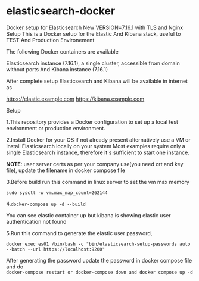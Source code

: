 # elasticsearch-docker
Docker setup for Elasticsearch New VERSION=7.16.1 with TLS and Nginx Setup
This is a Docker setup for the Elastic And Kibana stack, useful to  TEST And Production Environement

The following Docker containers are available

Elasticsearch instance (7.16.1), a single cluster, accessible from domain without ports
And Kibana instance  (7.16.1)

After complete setup  Elasticsearch and Kibana will be available in internet as

https://elastic.example.com
https://kibana.example.com




Setup

1.This repository provides a Docker configuration to set up a local test environment or production environment.

2.Install Docker for your OS if not already present
alternatively use a VM or install Elasticsearch locally on your system
Most examples require only a single Elasticsearch instance, therefore it's sufficient to start one instance.

**NOTE**: user server certs as per your company use(you need crt and key file), update the filename in docker compose file

3.Before build run this command in linux server to set the vm max memory

```sudo sysctl -w vm.max_map_count=262144```

4.```docker-compose up -d --build```

You can see elastic container up but kibana is showing elastic user authentication not found

5.Run this command to generate the elastic user password,

```docker exec es01 /bin/bash -c "bin/elasticsearch-setup-passwords auto --batch --url https://localhost:9200"```

After generating the password update the  password in docker compose file and do <br>
```docker-compose restart or docker-compose down and docker compose up -d```




